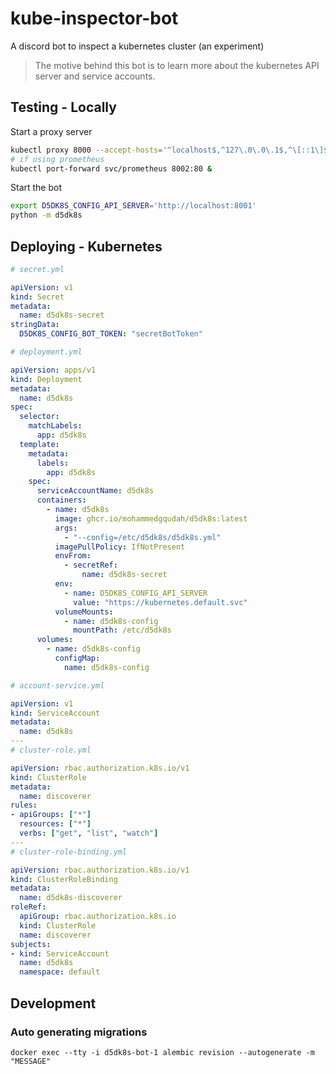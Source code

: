 # kube-inspector-bot
A discord bot to inspect a kubernetes cluster (an experiment)

> The motive behind this bot is to learn more about the kubernetes API server and service accounts.


## Testing - Locally
Start a proxy server
```bash
kubectl proxy 8000 --accept-hosts='^localhost$,^127\.0\.0\.1$,^\[::1\]$,^host.docker.internal$' &
# if using prometheus
kubectl port-forward svc/prometheus 8002:80 &
```

Start the bot
```bash
export D5DK8S_CONFIG_API_SERVER='http://localhost:8001'
python -m d5dk8s
```

## Deploying - Kubernetes
```yml
# secret.yml

apiVersion: v1
kind: Secret
metadata:
  name: d5dk8s-secret
stringData:
  D5DK8S_CONFIG_BOT_TOKEN: "secretBotToken"
```

```yml
# deployment.yml

apiVersion: apps/v1
kind: Deployment
metadata:
  name: d5dk8s
spec:
  selector:
    matchLabels:
      app: d5dk8s
  template:
    metadata:
      labels:
        app: d5dk8s
    spec:
      serviceAccountName: d5dk8s
      containers:
        - name: d5dk8s
          image: ghcr.io/mohammedgqudah/d5dk8s:latest  
          args:
            - "--config=/etc/d5dk8s/d5dk8s.yml"
          imagePullPolicy: IfNotPresent
          envFrom:
            - secretRef:
                name: d5dk8s-secret
          env:
            - name: D5DK8S_CONFIG_API_SERVER
              value: "https://kubernetes.default.svc"
          volumeMounts:
            - name: d5dk8s-config
              mountPath: /etc/d5dk8s
      volumes:
        - name: d5dk8s-config
          configMap:
            name: d5dk8s-config
```

```yml
# account-service.yml

apiVersion: v1
kind: ServiceAccount
metadata:
  name: d5dk8s
---
# cluster-role.yml

apiVersion: rbac.authorization.k8s.io/v1
kind: ClusterRole
metadata:
  name: discoverer
rules:
- apiGroups: ["*"]
  resources: ["*"]
  verbs: ["get", "list", "watch"]
---
# cluster-role-binding.yml

apiVersion: rbac.authorization.k8s.io/v1
kind: ClusterRoleBinding
metadata:
  name: d5dk8s-discoverer
roleRef:
  apiGroup: rbac.authorization.k8s.io
  kind: ClusterRole
  name: discoverer
subjects:
- kind: ServiceAccount
  name: d5dk8s
  namespace: default
```


## Development

### Auto generating migrations
```
docker exec --tty -i d5dk8s-bot-1 alembic revision --autogenerate -m "MESSAGE"
```
